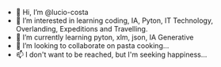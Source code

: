- 👋 Hi, I’m @lucio-costa
- 👀 I’m interested in learning coding, IA, Pyton, IT Technology, Overlanding, Expeditions and Travelling.
- 🌱 I’m currently learning pyton, xlm, json, IA Generative
- 💞️ I’m looking to collaborate on pasta cooking...
- 📫 I don't want to be reached, but I'm seeking happiness...

<!---
lucio-costa/lucio-costa is a ✨ special ✨ repository because its `README.md` (this file) appears on your GitHub profile.
You can click the Preview link to take a look at your changes.
--->
